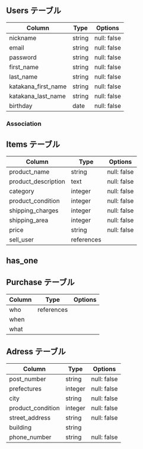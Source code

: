 ## Users テーブル

| Column              | Type   | Options     |
| ------------------- | ------ | ----------- |
| nickname            | string | null: false |
| email               | string | null: false |
| password            | string | null: false |
| first_name          | string | null: false |
| last_name           | string | null: false |
| katakana_first_name | string | null: false |
| katakana_last_name  | string | null: false |
| birthday            | date   | null: false |

### Association

## Items テーブル

| Column              | Type       | Options     |
| ------------------- | ---------- | ----------- |
| product_name        | string     | null: false |
| product_description | text       | null: false |
| category            | integer    | null: false |
| product_condition   | integer    | null: false |
| shipping_charges    | integer    | null: false |
| shipping_area       | integer    | null: false |
| price               | string     | null: false |
| sell_user           | references |             |

## has_one

## Purchase テーブル

| Column              | Type       | Options     |
| ------------------- | ---------- | ----------- |
| who                 | references |             |
| when                |            |             |
| what                |            |             |

## Adress テーブル

| Column              | Type       | Options     |
| ------------------- | ---------- | ----------- |
| post_number         | string     | null: false |
| prefectures         | integer    | null: false |
| city                | string     | null: false |
| product_condition   | integer    | null: false |
| street_address      | string     | null: false |
| building            | string     |             |
| phone_number        | string     | null: false |
